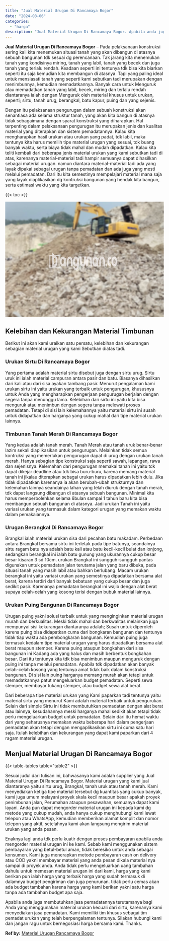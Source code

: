 ```yaml
---
title: "Jual Material Urugan Di Rancamaya Bogor"
date: "2024-08-06"
categories: 
  - "harga"
description: "Jual Material Urugan Di Rancamaya Bogor. Apabila anda juga membutuhkan jasa pemadatannya terutamanya bagi Anda yang menggunakan material urukan kecuali dari..."
---
```


**Jual Material Urugan Di Rancamaya Bogor** – Pada pelaksanaan konstruksi sering kali kita menemukan situasi tanah yang akan dibangun di atasnya sebuah bangunan tdk sesuai dg perencanaan. Tak jarang kita menemukan tanah yang kondisinya miring, tanah yang labil, tanah yang becek dan juga tanah yang terlalu rendah. Keadaan seperti ini tentunya tdk bisa kita biarkan seperti itu saja kemudian kita membangun di atasnya. Tapi yang paling ideal untuk mensiasati tanah yang seperti kami sebutkan tadi merupakan dengan menimbunnya, kemudian memadatkannya. Banyak cara untuk Menguruk atau memadatkan tanah yang labil, becek, miring dan terlalu rendah diantaranya ialah dengan Menguruk oleh material khusus untuk urukan, seperti; sirtu, tanah urug, berangkal, batu kapur, puing dan yang sejenis.

Dengan itu pelaksanaan pengurugan dalam sebuah konstruksi akan senantiasa ada selama struktur tanah, yang akan kita bangun di atasnya tidak sebagaimana dengan syarat konstruksi yang diharapkan. Hal terpenting dalam pelaksanaan pengurugan itu merupakan jenis dan kualitas material yang diterapkan dan sistem pemadatannya. Kalau kita mengharapkan hasil urukan atau urukan yang padat, tdk labil, maka tentunya kita harus memilih tipe material urugan yang sesuai, tdk buang banyak waktu, serta biaya tidak mahal dan mudah dipadatkan. Kalau kita teliti kembali dari beberapa jenis material urukan yang kami sebutkan tadi di atas, karenanya material-material tadi hampir semuanya dapat dihasilkan sebagai material urugan. namun diantara material-material tadi ada yang layak dipakai sebagai urugan tanpa pemadatan dan ada juga yang mesti melalui pemadatan. Dari itu kita semestinya mempelajari material mana saja yang layak diaplikasikan dg kontruksi bangunan yang hendak kita bangun, serta estimasi waktu yang kita targetkan.

{{< toc >}}

![Jual Material Urugan Di Rancamaya Bogor](/images/jual-urugan-39.png)

## Kelebihan dan Kekurangan Material Timbunan

Berikut ini akan kami uraikan satu persatu, kelebihan dan kekurangan sebagian material urugan yang kami Sebutkan diatas tadi.

### Urukan Sirtu Di Rancamaya Bogor

Yang pertama adalah material sirtu disebut juga dengan sirtu urug. Sirtu uruk ini ialah material campuran antara pasir dan batu. Biasanya dihasilkan dari kali atau dari sisa ayakan tambang pasir. Menurut pengalaman kami urukan sirtu ini yaitu urukan yang terbaik untuk pengurugan, khususnya untuk Anda yang mengharapkan pengerjaan pengurugan berjalan dengan segera tanpa menunggu lama. Kelebihan dari sirtu ini yaitu kita bisa menguruk atau menimbun dengan segera tanpa melewati proses pemadatan. Tetapi di sisi lain kelemahannya yaitu material sirtu ini susah untuk didapatkan dan harganya yang cukup mahal dari tipe material urukan lainnya.

### Timbunan Tanah Merah Di Rancamaya Bogor

Yang kedua adalah tanah merah. Tanah Merah atau tanah uruk benar-benar lazim sekali diaplikasikan untuk pengurugan. Melainkan tidak semua kontruksi yang memerlukan pengurugan dapat di urug dengan urukan tanah merah. Hanya sebagian tipe konstruksi saja seperti sawah, lapangan, rawa dan sejenisnya. Kelemahan dari pengurugan memakai tanah ini yaitu tdk dapat dikejar deadline atau tdk bisa buru-buru, karena memang material tanah ini jikalau diterapkan sebagai urukan harus dipadatkan lebih dulu. Jika tidak dipadatkan karenanya ia akan berubah-ubah strukturnya dan kelemahan lainnya seandainya lahan yang telah diuruk dengan tanah merah, tdk dapat langsung dibangun di atasnya sebuah bangunan. Minimal kita harus memperbolehkan selama 6bulan sampai 1 tahun baru kita bisa membangun sebuah bangunan di atasnya. Jadi urukan Tanah ini yaitu variasi urukan yang termasuk dalam kategori urugan yang memakan waktu dalam pemakaiannya.

### Urugan Berangkal Di Rancamaya Bogor

Brangkal ialah material urukan sisa dari pecahan batu makadam. Perbedaan antara Brangkal bersama sirtu ini terletak pada tipe batunya, seandainya sirtu ragam batu nya adalah batu kali atau batu kecil-kecil bulat dan lonjong, sedangkan berangkal ini ialah batu gunung yang ukurannya cukup besar besar kisaran 3 sd 10cm. urukan Brangkal ini sungguh-sungguh pantas digunakan untuk pemadatan jalan terutama jalan yang baru dibuka, pada situasi tanah yang masih labil atau bahkan berlubang. Macam urukan berangkal ini yaitu variasi urukan yang semestinya dipadatkan bersama alat berat, karena terdiri dari banyak bebatuan yang cukup besar dan juga sedikit pasir. Karenanya pemadatan berangkal ini wajib dengan alat berat supaya celah-celah yang kosong terisi dengan bubuk material lainnya.

### Urukan Puing Bangunan Di Rancamaya Bogor

Urugan puing yakni solusi terbaik untuk yang menginginkan material urugan murah dan berkualitas. Meski tidak mahal dan berkwalitas melainkan juga mempunyai sisi kekurangan diantaranya adalah; Susah untuk diperoleh karena puing bisa didapatkan cuma dari bongkaran bangunan dan tentunya tidak tiap waktu ada pembongkaran bangunan. Kemudian puing juga termasuk kedalam tipe material urugan yang harus dipadatkan bersama alat berat maupun stemper. Karena puing ataupun bongkahan dari sisa bangunan ini Kadang ada yang halus dan masih berbentuk bongkahan besar. Dari itu tentunya kita tdk bisa menimbun maupun menguruk dengan puing ini tanpa melalui pemadatan. Apabila tdk dipadatkan akan banyak celah-celah kosong yang tentunya amat tidak baik dalam konstruksi bangunan. Di sisi lain puing harganya memang murah akan tetapi untuk memadatkannya patut mengeluarkan budget pemadatan. Seperti sewa stemper, membayar tukang stemper, atau budget sewa alat berat.

Dari beberapa tipe material urukan yang Kami paparkan tadi tentunya yaitu material sirtu yang menurut Kami adalah material terbaik untuk pengurukan. Selain dari simple Sirtu ini tidak membutuhkan pemadatan dengan alat berat atau lainnya, kesudahannya meski harganya mahal sedikit akan tetapi tidak perlu mengeluarkan budget untuk pemadatan. Selain dari itu hemat waktu dari yang seharusnya memakan waktu beberapa hari dalam pengerjaan pemadatan akan tetapi dengan mengaplikasikan sirtu ini cuma satu hari saja. Itulah kelebihan dan kekurangan yang dapat kami paparkan dari 4 ragam material urugan.

## Menjual Material Urugan Di Rancamaya Bogor

{{< table-tables table="table2" >}}

Sesuai judul dari tulisan ini, bahwasanya kami adalah supplier yang Jual Material Urugan Di Rancamaya Bogor. Material urugan yang kami jual diantaranya yaitu sirtu urug, Brangkal, tanah uruk atau tanah merah. Kami menyediakan ketiga tipe material tersebut dg kuantitas yang cukup banyak, kami juga umum melayani proyek skala kecil maupun besar apakah proyek penimbunan jalan, Perumahan ataupun pesawahan, semuanya dapat kami layani. Anda pun dapat mengorder material urugan ini kepada kami dg metode yang cukup mudah, anda hanya cukup menghubungi kami lewat telepon atau WhatsApp, kemudian memberikan alamat komplit dan nomor telepon yang aktif, setelahnya kami akan langsung mengirim material urukan yang anda pesan.

Enaknya lagi anda tdk perlu kuatir dengan proses pembayaran apabila anda mengorder material urugan ini ke kami. Sebab kami menggunakan sistem pembayaran yang betul-betul aman, tidak beresiko untuk anda sebagai konsumen. Kami juga menerapkan metode pembayaran cash on delivery atau COD yakni membayar material yang anda pesan dikala material nya sampai di proyek anda. Anda tidak perlu mengeluarkan uang tambahan dahulu untuk memesan material urugan ini dari kami, harga yang kami berikan pun ialah harga yang terbaik harga yang sudah termasuk di dalamnya budget pengiriman dan juga penurunan. tidak perlu cemas akan ada budget tambahan karena harga yang kami berikan yakni satu harga tanpa ada tambahan budget apa saja.

Apabila anda juga membutuhkan jasa pemadatannya terutamanya bagi Anda yang menggunakan material urukan kecuali dari sirtu, karenanya kami menyediakan jasa pemadatan. Kami memiliki tim khusus sebagai tim pemadat urukan yang telah berpengalaman tentunya. Silakan hubungi kami dan jangan ragu untuk bernegosiasi harga bersama kami. Thanks.

**Ref by:** [Material Urugan Rancamaya Bogor](https://id.wikipedia.org/wiki/Material)
